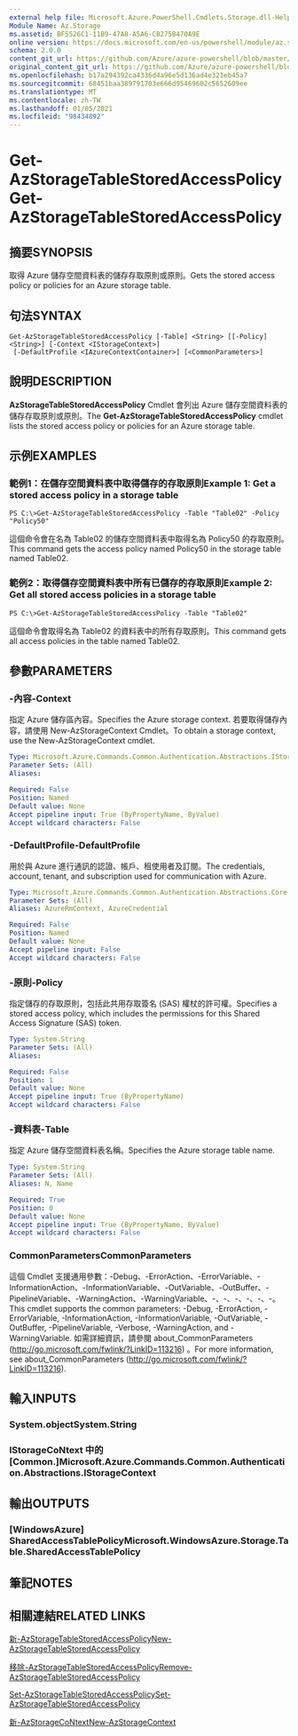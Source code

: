 ```yaml
---
external help file: Microsoft.Azure.PowerShell.Cmdlets.Storage.dll-Help.xml
Module Name: Az.Storage
ms.assetid: BF5526C1-11B9-47A8-A5A6-CB275B470A9E
online version: https://docs.microsoft.com/en-us/powershell/module/az.storage/get-azstoragetablestoredaccesspolicy
schema: 2.0.0
content_git_url: https://github.com/Azure/azure-powershell/blob/master/src/Storage/Storage.Management/help/Get-AzStorageTableStoredAccessPolicy.md
original_content_git_url: https://github.com/Azure/azure-powershell/blob/master/src/Storage/Storage.Management/help/Get-AzStorageTableStoredAccessPolicy.md
ms.openlocfilehash: b17a294392ca4336d4a96e5d136ad4e321eb45a7
ms.sourcegitcommit: 68451baa389791703e666d95469602c5652609ee
ms.translationtype: MT
ms.contentlocale: zh-TW
ms.lasthandoff: 01/05/2021
ms.locfileid: "98434892"
---
```

# <span data-ttu-id="dfe54-101">Get-AzStorageTableStoredAccessPolicy</span><span class="sxs-lookup"><span data-stu-id="dfe54-101">Get-AzStorageTableStoredAccessPolicy</span></span>

## <span data-ttu-id="dfe54-102">摘要</span><span class="sxs-lookup"><span data-stu-id="dfe54-102">SYNOPSIS</span></span>
<span data-ttu-id="dfe54-103">取得 Azure 儲存空間資料表的儲存存取原則或原則。</span><span class="sxs-lookup"><span data-stu-id="dfe54-103">Gets the stored access policy or policies for an Azure storage table.</span></span>

## <span data-ttu-id="dfe54-104">句法</span><span class="sxs-lookup"><span data-stu-id="dfe54-104">SYNTAX</span></span>

```
Get-AzStorageTableStoredAccessPolicy [-Table] <String> [[-Policy] <String>] [-Context <IStorageContext>]
 [-DefaultProfile <IAzureContextContainer>] [<CommonParameters>]
```

## <span data-ttu-id="dfe54-105">說明</span><span class="sxs-lookup"><span data-stu-id="dfe54-105">DESCRIPTION</span></span>
<span data-ttu-id="dfe54-106">**AzStorageTableStoredAccessPolicy** Cmdlet 會列出 Azure 儲存空間資料表的儲存存取原則或原則。</span><span class="sxs-lookup"><span data-stu-id="dfe54-106">The **Get-AzStorageTableStoredAccessPolicy** cmdlet lists the stored access policy or policies for an Azure storage table.</span></span>

## <span data-ttu-id="dfe54-107">示例</span><span class="sxs-lookup"><span data-stu-id="dfe54-107">EXAMPLES</span></span>

### <span data-ttu-id="dfe54-108">範例1：在儲存空間資料表中取得儲存的存取原則</span><span class="sxs-lookup"><span data-stu-id="dfe54-108">Example 1: Get a stored access policy in a storage table</span></span>
```
PS C:\>Get-AzStorageTableStoredAccessPolicy -Table "Table02" -Policy "Policy50"
```

<span data-ttu-id="dfe54-109">這個命令會在名為 Table02 的儲存空間資料表中取得名為 Policy50 的存取原則。</span><span class="sxs-lookup"><span data-stu-id="dfe54-109">This command gets the access policy named Policy50 in the storage table named Table02.</span></span>

### <span data-ttu-id="dfe54-110">範例2：取得儲存空間資料表中所有已儲存的存取原則</span><span class="sxs-lookup"><span data-stu-id="dfe54-110">Example 2: Get all stored access policies in a storage table</span></span>
```
PS C:\>Get-AzStorageTableStoredAccessPolicy -Table "Table02"
```

<span data-ttu-id="dfe54-111">這個命令會取得名為 Table02 的資料表中的所有存取原則。</span><span class="sxs-lookup"><span data-stu-id="dfe54-111">This command gets all access policies in the table named Table02.</span></span>

## <span data-ttu-id="dfe54-112">參數</span><span class="sxs-lookup"><span data-stu-id="dfe54-112">PARAMETERS</span></span>

### <span data-ttu-id="dfe54-113">-內容</span><span class="sxs-lookup"><span data-stu-id="dfe54-113">-Context</span></span>
<span data-ttu-id="dfe54-114">指定 Azure 儲存區內容。</span><span class="sxs-lookup"><span data-stu-id="dfe54-114">Specifies the Azure storage context.</span></span>
<span data-ttu-id="dfe54-115">若要取得儲存內容，請使用 New-AzStorageContext Cmdlet。</span><span class="sxs-lookup"><span data-stu-id="dfe54-115">To obtain a storage context, use the New-AzStorageContext cmdlet.</span></span>

```yaml
Type: Microsoft.Azure.Commands.Common.Authentication.Abstractions.IStorageContext
Parameter Sets: (All)
Aliases:

Required: False
Position: Named
Default value: None
Accept pipeline input: True (ByPropertyName, ByValue)
Accept wildcard characters: False
```

### <span data-ttu-id="dfe54-116">-DefaultProfile</span><span class="sxs-lookup"><span data-stu-id="dfe54-116">-DefaultProfile</span></span>
<span data-ttu-id="dfe54-117">用於與 Azure 進行通訊的認證、帳戶、租使用者及訂閱。</span><span class="sxs-lookup"><span data-stu-id="dfe54-117">The credentials, account, tenant, and subscription used for communication with Azure.</span></span>

```yaml
Type: Microsoft.Azure.Commands.Common.Authentication.Abstractions.Core.IAzureContextContainer
Parameter Sets: (All)
Aliases: AzureRmContext, AzureCredential

Required: False
Position: Named
Default value: None
Accept pipeline input: False
Accept wildcard characters: False
```

### <span data-ttu-id="dfe54-118">-原則</span><span class="sxs-lookup"><span data-stu-id="dfe54-118">-Policy</span></span>
<span data-ttu-id="dfe54-119">指定儲存的存取原則，包括此共用存取簽名 (SAS) 權杖的許可權。</span><span class="sxs-lookup"><span data-stu-id="dfe54-119">Specifies a stored access policy, which includes the permissions for this Shared Access Signature (SAS) token.</span></span>

```yaml
Type: System.String
Parameter Sets: (All)
Aliases:

Required: False
Position: 1
Default value: None
Accept pipeline input: True (ByPropertyName)
Accept wildcard characters: False
```

### <span data-ttu-id="dfe54-120">-資料表</span><span class="sxs-lookup"><span data-stu-id="dfe54-120">-Table</span></span>
<span data-ttu-id="dfe54-121">指定 Azure 儲存空間資料表名稱。</span><span class="sxs-lookup"><span data-stu-id="dfe54-121">Specifies the Azure storage table name.</span></span>

```yaml
Type: System.String
Parameter Sets: (All)
Aliases: N, Name

Required: True
Position: 0
Default value: None
Accept pipeline input: True (ByPropertyName, ByValue)
Accept wildcard characters: False
```

### <span data-ttu-id="dfe54-122">CommonParameters</span><span class="sxs-lookup"><span data-stu-id="dfe54-122">CommonParameters</span></span>
<span data-ttu-id="dfe54-123">這個 Cmdlet 支援通用參數：-Debug、-ErrorAction、-ErrorVariable、-InformationAction、-InformationVariable、-OutVariable、-OutBuffer、-PipelineVariable、-WarningAction、-WarningVariable、-、-、-、-、-、-。</span><span class="sxs-lookup"><span data-stu-id="dfe54-123">This cmdlet supports the common parameters: -Debug, -ErrorAction, -ErrorVariable, -InformationAction, -InformationVariable, -OutVariable, -OutBuffer, -PipelineVariable, -Verbose, -WarningAction, and -WarningVariable.</span></span> <span data-ttu-id="dfe54-124">如需詳細資訊，請參閱 about_CommonParameters (http://go.microsoft.com/fwlink/?LinkID=113216) 。</span><span class="sxs-lookup"><span data-stu-id="dfe54-124">For more information, see about_CommonParameters (http://go.microsoft.com/fwlink/?LinkID=113216).</span></span>

## <span data-ttu-id="dfe54-125">輸入</span><span class="sxs-lookup"><span data-stu-id="dfe54-125">INPUTS</span></span>

### <span data-ttu-id="dfe54-126">System.object</span><span class="sxs-lookup"><span data-stu-id="dfe54-126">System.String</span></span>

### <span data-ttu-id="dfe54-127">IStorageCoNtext 中的 [Common.]</span><span class="sxs-lookup"><span data-stu-id="dfe54-127">Microsoft.Azure.Commands.Common.Authentication.Abstractions.IStorageContext</span></span>

## <span data-ttu-id="dfe54-128">輸出</span><span class="sxs-lookup"><span data-stu-id="dfe54-128">OUTPUTS</span></span>

### <span data-ttu-id="dfe54-129">[WindowsAzure] SharedAccessTablePolicy</span><span class="sxs-lookup"><span data-stu-id="dfe54-129">Microsoft.WindowsAzure.Storage.Table.SharedAccessTablePolicy</span></span>

## <span data-ttu-id="dfe54-130">筆記</span><span class="sxs-lookup"><span data-stu-id="dfe54-130">NOTES</span></span>

## <span data-ttu-id="dfe54-131">相關連結</span><span class="sxs-lookup"><span data-stu-id="dfe54-131">RELATED LINKS</span></span>

[<span data-ttu-id="dfe54-132">新-AzStorageTableStoredAccessPolicy</span><span class="sxs-lookup"><span data-stu-id="dfe54-132">New-AzStorageTableStoredAccessPolicy</span></span>](./New-AzStorageTableStoredAccessPolicy.md)

[<span data-ttu-id="dfe54-133">移除-AzStorageTableStoredAccessPolicy</span><span class="sxs-lookup"><span data-stu-id="dfe54-133">Remove-AzStorageTableStoredAccessPolicy</span></span>](./Remove-AzStorageTableStoredAccessPolicy.md)

[<span data-ttu-id="dfe54-134">Set-AzStorageTableStoredAccessPolicy</span><span class="sxs-lookup"><span data-stu-id="dfe54-134">Set-AzStorageTableStoredAccessPolicy</span></span>](./Set-AzStorageTableStoredAccessPolicy.md)

[<span data-ttu-id="dfe54-135">新-AzStorageCoNtext</span><span class="sxs-lookup"><span data-stu-id="dfe54-135">New-AzStorageContext</span></span>](./New-AzStorageContext.md)


